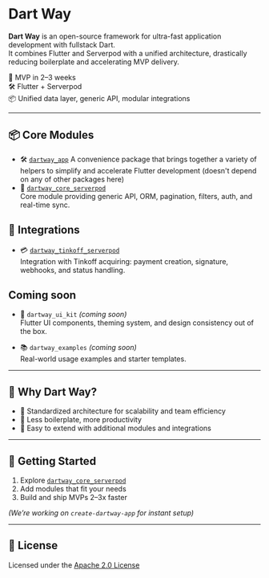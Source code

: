 # Dart Way

**Dart Way** is an open-source framework for ultra-fast application development with fullstack Dart.  
It combines Flutter and Serverpod with a unified architecture, drastically reducing boilerplate and accelerating MVP delivery.

🚀 MVP in 2–3 weeks  
🛠️ Flutter + Serverpod  
📦 Unified data layer, generic API, modular integrations

---

## 📦 Core Modules
- 🛠 [`dartway_app`](https://github.com/dartway/dartway_app)
  A convenience package that brings together a variety of helpers to simplify and accelerate Flutter development (doesn't depend on any of other packages here)
- 🧠 [`dartway_core_serverpod`](https://github.com/novikov-it/dartway_core_serverpod)  
  Core module providing generic API, ORM, pagination, filters, auth, and real-time sync.

## 🧩 Integrations
- 💳 [`dartway_tinkoff_serverpod`](https://github.com/novikov-it/dartway_tinkoff_serverpod)  
  Integration with Tinkoff acquiring: payment creation, signature, webhooks, and status handling.

## Coming soon
- 🎨 `dartway_ui_kit` *(coming soon)*  
  Flutter UI components, theming system, and design consistency out of the box.

- 📚 `dartway_examples` *(coming soon)*  
  Real-world usage examples and starter templates.

---

## 🧭 Why Dart Way?

- 📐 Standardized architecture for scalability and team efficiency  
- 🧱 Less boilerplate, more productivity  
- 🔌 Easy to extend with additional modules and integrations

---

## 🚀 Getting Started

1. Explore [`dartway_core_serverpod`](https://github.com/novikov-it/dartway_core_serverpod)
2. Add modules that fit your needs
3. Build and ship MVPs 2–3x faster

*(We’re working on `create-dartway-app` for instant setup)*

---

## 📄 License

Licensed under the [Apache 2.0 License](./LICENSE)
